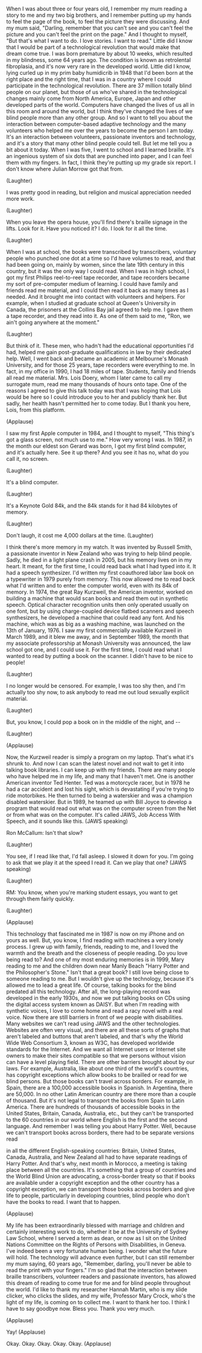 
When I was about three or four years old,
I remember my mum reading a story to me
and my two big brothers,
and I remember putting up my hands
to feel the page of the book,
to feel the picture they were discussing.
And my mum said, &quot;Darling,
remember that you can&#39;t see
and you can&#39;t feel the picture
and you can&#39;t feel the print on the page.&quot;
And I thought to myself,
&quot;But that&#39;s what I want to do.
I love stories. I want to read.&quot;
Little did I know
that I would be part of a technological revolution
that would make that dream come true.
I was born premature by about 10 weeks,
which resulted in my blindness, some 64 years ago.
The condition is known as retrolental fibroplasia,
and it&#39;s now very rare in the developed world.
Little did I know, lying curled up
in my prim baby humidicrib in 1948
that I&#39;d been born at the right place
and the right time,
that I was in a country where I could participate
in the technological revolution.
There are 37 million totally blind people on our planet,
but those of us who&#39;ve shared in the technological changes
mainly come from North America, Europe,
Japan and other developed parts of the world.
Computers have changed the lives of us all in this room
and around the world,
but I think they&#39;ve changed the lives
of we blind people more than any other group.
And so I want to tell you about the interaction
between computer-based adaptive technology
and the many volunteers who helped me over the years
to become the person I am today.
It&#39;s an interaction between volunteers,
passionate inventors and technology,
and it&#39;s a story that many other blind people could tell.
But let me tell you a bit about it today.
When I was five, I went to school and I learned braille.
It&#39;s an ingenious system of six dots
that are punched into paper,
and I can feel them with my fingers.
In fact, I think they&#39;re putting up my grade six report.
I don&#39;t know where Julian Morrow got that from.

(Laughter)

I was pretty good in reading,
but religion and musical appreciation needed more work.

(Laughter)

When you leave the opera house,
you&#39;ll find there&#39;s braille signage in the lifts.
Look for it. Have you noticed it?
I do. I look for it all the time.

(Laughter)

When I was at school,
the books were transcribed by transcribers,
voluntary people who punched one dot at a time
so I&#39;d have volumes to read,
and that had been going on, mainly by women,
since the late 19th century in this country,
but it was the only way I could read.
When I was in high school,
I got my first Philips reel-to-reel tape recorder,
and tape recorders became my sort of pre-computer
medium of learning.
I could have family and friends read me material,
and I could then read it back
as many times as I needed.
And it brought me into contact
with volunteers and helpers.
For example, when I studied at graduate school
at Queen&#39;s University in Canada,
the prisoners at the Collins Bay jail agreed to help me.
I gave them a tape recorder, and they read into it.
As one of them said to me,
&quot;Ron, we ain&#39;t going anywhere at the moment.&quot;

(Laughter)

But think of it. These men,
who hadn&#39;t had the educational opportunities I&#39;d had,
helped me gain post-graduate qualifications in law
by their dedicated help.
Well, I went back and became an academic
at Melbourne&#39;s Monash University,
and for those 25 years,
tape recorders were everything to me.
In fact, in my office in 1990,
I had 18 miles of tape.
Students, family and friends all read me material.
Mrs. Lois Doery,
whom I later came to call my surrogate mum,
read me many thousands of hours onto tape.
One of the reasons I agreed to give this talk today
was that I was hoping that Lois would be here
so I could introduce you to her and publicly thank her.
But sadly, her health hasn&#39;t permitted her to come today.
But I thank you here, Lois, from this platform.

(Applause)

I saw my first Apple computer in 1984,
and I thought to myself,
&quot;This thing&#39;s got a glass screen, not much use to me.&quot;
How very wrong I was.
In 1987, in the month our eldest son Gerard was born,
I got my first blind computer,
and it&#39;s actually here.
See it up there?
And you see it has no, what do you call it, no screen.

(Laughter)

It&#39;s a blind computer.

(Laughter)

It&#39;s a Keynote Gold 84k,
and the 84k stands for it had 84 kilobytes of memory.

(Laughter)

Don&#39;t laugh, it cost me 4,000 dollars at the time. 
(Laughter)

I think there&#39;s more memory in my watch.
It was invented by Russell Smith, a passionate inventor
in New Zealand who was trying to help blind people.
Sadly, he died in a light plane crash in 2005,
but his memory lives on in my heart.
It meant, for the first time,
I could read back what I had typed into it.
It had a speech synthesizer.
I&#39;d written my first coauthored labor law book
on a typewriter in 1979 purely from memory.
This now allowed me to read back what I&#39;d written
and to enter the computer world,
even with its 84k of memory.
In 1974, the great Ray Kurzweil, the American inventor,
worked on building a machine that would scan books
and read them out in synthetic speech.
Optical character recognition units then
only operated usually on one font,
but by using charge-coupled device flatbed scanners
and speech synthesizers,
he developed a machine that could read any font.
And his machine, which was as big as a washing machine,
was launched on the 13th of January, 1976.
I saw my first commercially available Kurzweil
in March 1989, and it blew me away,
and in September 1989,
the month that my associate professorship
at Monash University was announced,
the law school got one, and I could use it.
For the first time, I could read what I wanted to read
by putting a book on the scanner.
I didn&#39;t have to be nice to people!

(Laughter)

I no longer would be censored.
For example, I was too shy then,
and I&#39;m actually too shy now, to ask anybody
to read me out loud sexually explicit material.

(Laughter)

But, you know, I could pop a book on in the middle of the night, and --

(Laughter)
 
(Applause)

Now, the Kurzweil reader is simply
a program on my laptop.
That&#39;s what it&#39;s shrunk to.
And now I can scan the latest novel
and not wait to get it into talking book libraries.
I can keep up with my friends.
There are many people who have helped me in my life,
and many that I haven&#39;t met.
One is another American inventor Ted Henter.
Ted was a motorcycle racer,
but in 1978 he had a car accident and lost his sight,
which is devastating if you&#39;re trying to ride motorbikes.
He then turned to being a waterskier
and was a champion disabled waterskier.
But in 1989, he teamed up with Bill Joyce
to develop a program that would read out
what was on the computer screen
from the Net or from what was on the computer.
It&#39;s called JAWS, Job Access With Speech,
and it sounds like this.
(JAWS speaking)

Ron McCallum: Isn&#39;t that slow?

(Laughter)

You see, if I read like that, I&#39;d fall asleep.
I slowed it down for you.
I&#39;m going to ask that we play it at the speed I read it.
Can we play that one?
(JAWS speaking)

(Laughter)


RM: You know, when you&#39;re marking student essays,
you want to get through them fairly quickly.

(Laughter)
 
(Applause)

This technology that fascinated me in 1987
is now on my iPhone and on yours as well.
But, you know, I find reading with machines
a very lonely process.
I grew up with family, friends, reading to me,
and I loved the warmth and the breath
and the closeness of people reading.
Do you love being read to?
And one of my most enduring memories
is in 1999, Mary reading to me and the children
down near Manly Beach
&quot;Harry Potter and the Philosopher&#39;s Stone.&quot;
Isn&#39;t that a great book?
I still love being close to someone reading to me.
But I wouldn&#39;t give up the technology,
because it&#39;s allowed me to lead a great life.
Of course, talking books for the blind
predated all this technology.
After all, the long-playing record was developed
in the early 1930s,
and now we put talking books on CDs
using the digital access system known as DAISY.
But when I&#39;m reading with synthetic voices,
I love to come home and read a racy novel
with a real voice.
Now there are still barriers
in front of we people with disabilities.
Many websites we can&#39;t read using JAWS
and the other technologies.
Websites are often very visual,
and there are all these sorts of graphs
that aren&#39;t labeled and buttons that aren&#39;t labeled,
and that&#39;s why the World Wide Web Consortium 3,
known as W3C, has developed worldwide standards
for the Internet.
And we want all Internet users or Internet site owners
to make their sites compatible so that
we persons without vision can have a level playing field.
There are other barriers brought about by our laws.
For example, Australia,
like about one third of the world&#39;s countries,
has copyright exceptions which allow books to be brailled
or read for we blind persons.
But those books can&#39;t travel across borders.
For example, in Spain, there are a 100,000
accessible books in Spanish.
In Argentina, there are 50,000.
In no other Latin American country
are there more than a couple of thousand.
But it&#39;s not legal to transport the books
from Spain to Latin America.
There are hundreds of thousands of accessible books
in the United States, Britain, Canada, Australia, etc.,
but they can&#39;t be transported to the 60 countries
in our world where English is the first and the second language.
And remember I was telling you about Harry Potter.
Well, because we can&#39;t transport books across borders,
there had to be separate versions read

in all the different English-speaking countries:
Britain, United States, Canada, Australia,
and New Zealand all had to have
separate readings of Harry Potter.
And that&#39;s why, next month in Morocco,
a meeting is taking place between all the countries.
It&#39;s something that a group of countries
and the World Blind Union are advocating,
a cross-border treaty
so that if books are available under a copyright exception
and the other country has a copyright exception,
we can transport those books across borders
and give life to people, particularly in developing countries,
blind people who don&#39;t have the books to read.
I want that to happen.

(Applause)

My life has been extraordinarily blessed
with marriage and children
and certainly interesting work to do,
whether it be at the University of Sydney Law School,
where I served a term as dean,
or now as I sit on the United Nations Committee
on the Rights of Persons with Disabilities, in Geneva.
I&#39;ve indeed been a very fortunate human being.
I wonder what the future will hold.
The technology will advance even further,
but I can still remember my mum saying, 60 years ago,
&quot;Remember, darling,
you&#39;ll never be able to read the print with your fingers.&quot;
I&#39;m so glad that the interaction between braille transcribers,
volunteer readers and passionate inventors,
has allowed this dream of reading to come true for me
and for blind people throughout the world.
I&#39;d like to thank my researcher Hannah Martin,
who is my slide clicker, who clicks the slides,
and my wife, Professor Mary Crock, who&#39;s the light of my life,
is coming on to collect me.
I want to thank her too.
I think I have to say goodbye now.
Bless you. Thank you very much.

(Applause)

Yay! 
(Applause)

Okay. Okay. Okay. Okay. Okay. 
(Applause)

